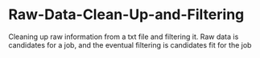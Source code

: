 # Raw-Data-Clean-Up-and-Filtering
Cleaning up raw information from a txt file and filtering it. Raw data is candidates for a job, and the eventual filtering is candidates fit for the job

